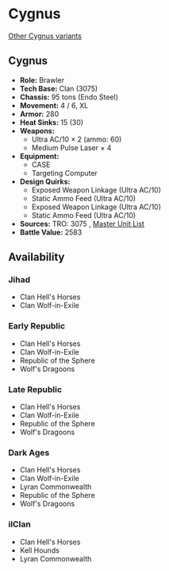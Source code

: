 # Cygnus 

[Other Cygnus variants](../cygnus.md) 

## Cygnus 

- **Role:** Brawler 
- **Tech Base:** Clan (3075) 
- **Chassis:** 95 tons (Endo Steel) 
- **Movement:** 4 / 6, XL 
- **Armor:** 280 
- **Heat Sinks:** 15 (30) 
- **Weapons:** 
  - Ultra AC/10 × 2 (ammo: 60) 
  - Medium Pulse Laser × 4 
- **Equipment:** 
  - CASE 
  - Targeting Computer 
- **Design Quirks:** 
  - Exposed Weapon Linkage (Ultra AC/10) 
  - Static Ammo Feed (Ultra AC/10) 
  - Exposed Weapon Linkage (Ultra AC/10) 
  - Static Ammo Feed (Ultra AC/10) 
- **Sources:** TRO: 3075 , [Master Unit List](http://masterunitlist.info/Unit/Details/781) 
- **Battle Value:** 2583 

## Availability 

### Jihad 

- Clan Hell's Horses 
- Clan Wolf-in-Exile 

### Early Republic 

- Clan Hell's Horses 
- Clan Wolf-in-Exile 
- Republic of the Sphere 
- Wolf's Dragoons 

### Late Republic 

- Clan Hell's Horses 
- Clan Wolf-in-Exile 
- Republic of the Sphere 
- Wolf's Dragoons 

### Dark Ages 

- Clan Hell's Horses 
- Clan Wolf-in-Exile 
- Lyran Commonwealth 
- Republic of the Sphere 
- Wolf's Dragoons 

### ilClan 

- Clan Hell's Horses 
- Kell Hounds 
- Lyran Commonwealth 

